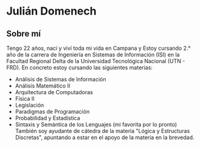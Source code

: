 # Julián Domenech
## Sobre mí
Tengo 22 años, nací y viví toda mi vida en Campana y
Estoy cursando 2.° año de la carrera de Ingeniería en Sistemas de Información (ISI) en la Facultad Regional Delta de la Universidad Tecnológica Nacional (UTN - FRD). En concreto estoy cursando las siguientes materias:
- Análisis de Sistemas de Información
- Análisis Matemático II
- Arquitectura de Computadoras
- Física II
- Legislación
- Paradigmas de Programación
- Probabilidad y Estadística
- Sintaxis y Semántica de los Lenguajes (mi favorita por lo pronto)
También soy ayudante de cátedra de la materia "Lógica y Estructuras Discretas", apuntando a estar en el apoyo de la materia en la brevedad.
